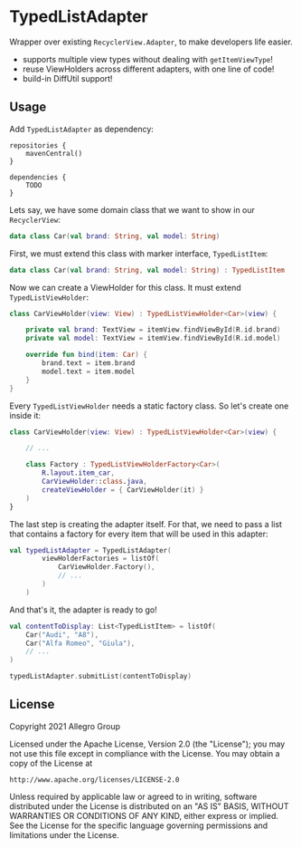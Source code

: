 TypedListAdapter
================

Wrapper over existing `RecyclerView.Adapter`, to make developers life easier.
- supports multiple view types without dealing with `getItemViewType`!
- reuse ViewHolders across different adapters, with one line of code!
- build-in DiffUtil support!

Usage
-----

Add `TypedListAdapter` as dependency:

```
repositories {
    mavenCentral()
}

dependencies {
    TODO
}
```

Lets say, we have some domain class that we want to show in our `RecyclerView`:

```kotlin
data class Car(val brand: String, val model: String)
```

First, we must extend this class with marker interface, `TypedListItem`:

```kotlin
data class Car(val brand: String, val model: String) : TypedListItem
```

Now we can create a ViewHolder for this class. It must extend `TypedListViewHolder`:

```kotlin
class CarViewHolder(view: View) : TypedListViewHolder<Car>(view) {

    private val brand: TextView = itemView.findViewById(R.id.brand)
    private val model: TextView = itemView.findViewById(R.id.model)

    override fun bind(item: Car) {
        brand.text = item.brand
        model.text = item.model
    }
}
```

Every `TypedListViewHolder` needs a static factory class. So let's create one inside it:

```kotlin
class CarViewHolder(view: View) : TypedListViewHolder<Car>(view) {

    // ...

    class Factory : TypedListViewHolderFactory<Car>(
        R.layout.item_car,
        CarViewHolder::class.java,
        createViewHolder = { CarViewHolder(it) }
    )
}
```

The last step is creating the adapter itself. For that, we need to pass a list that contains a factory
for every item that will be used in this adapter:

```kotlin
val typedListAdapter = TypedListAdapter(
        viewHolderFactories = listOf(
            CarViewHolder.Factory(),
            // ...
        )
    )
```

And that's it, the adapter is ready to go!

```kotlin
val contentToDisplay: List<TypedListItem> = listOf(
    Car("Audi", "A8"),
    Car("Alfa Romeo", "Giula"),
    // ...
)

typedListAdapter.submitList(contentToDisplay)
```

License
-------

Copyright 2021 Allegro Group

Licensed under the Apache License, Version 2.0 (the "License");
you may not use this file except in compliance with the License.
You may obtain a copy of the License at

    http://www.apache.org/licenses/LICENSE-2.0

Unless required by applicable law or agreed to in writing, software
distributed under the License is distributed on an "AS IS" BASIS,
WITHOUT WARRANTIES OR CONDITIONS OF ANY KIND, either express or implied.
See the License for the specific language governing permissions and
limitations under the License.
